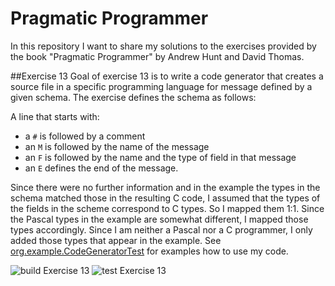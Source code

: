 # Pragmatic Programmer

In this repository I want to share my solutions to the exercises provided by the book "Pragmatic Programmer" by Andrew Hunt and David Thomas. 

##Exercise 13
Goal of exercise 13 is to write a code generator that creates a source file in a specific programming language for message defined by a given schema. The exercise defines the schema as follows: 

A line that starts with: 
* a `#` is followed by a comment
* an `M` is followed by the name of the message
* an `F` is followed by the name and the type of field in that message
* an `E` defines the end of the message.

Since there were no further information and in the example the types in the schema matched those in the resulting C code, I assumed that the types of the fields in the scheme correspond to C types. So I mapped them 1:1. Since the Pascal types in the example are somewhat different, I mapped those types accordingly. Since I am neither a Pascal nor a C programmer, I only added those types that appear in the example. See [org.example.CodeGeneratorTest](https://github.com/johannesn/pragmaticprogrammer/blob/master/Exercise13/src/test/java/org/example/CodeGeneratorTest.java) for examples how to use my code. 

![build Exercise 13](https://github.com/johannesn/pragmaticprogrammer/workflows/build%20Exercise%2013/badge.svg?branch=master)
![test Exercise 13](https://github.com/johannesn/pragmaticprogrammer/workflows/test%20Exercise%2013/badge.svg?branch=master)
